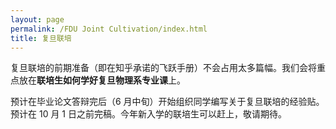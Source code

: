 ```yaml
---
layout: page
permalink: /FDU Joint Cultivation/index.html
title: 复旦联培
---
```

复旦联培的前期准备（即在知乎承诺的飞跃手册）不会占用太多篇幅。我们会将重点放在**联培生如何学好复旦物理系专业课**上。

预计在毕业论文答辩完后（6 月中旬）开始组织同学编写关于复旦联培的经验贴。预计在 10 月 1 日之前完稿。今年新入学的联培生可以赶上，敬请期待。

